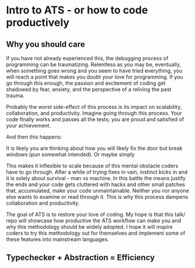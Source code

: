 # Intro to ATS - or how to code productively

## Why you should care

[](https://i.imgur.com/HTisMpC.jpg)

If you have not already experienced this, the debugging process of programming can be traumatizing. Relentless as you may be, eventually, when something goes wrong and you seem to have tried everything, you will reach a point that makes you doubt your love for programming. If you go through this enough, the passion and excitement of coding get shadowed by fear, anxiety, and the perspective of a reliving the past trauma.

[](https://s3.amazonaws.com/rails-camp-tutorials/blog/programming+memes/works-doesnt-work.jpg)

Probably the worst side-effect of this process is its impact on scalability, collaboration, and productivity. Imagine going through this process. Your code finally works and passes all the tests; you are proud and satisfied of your achievement.

[](http://s2.quickmeme.com/img/32/3231c171a34d1b88ab1768b1ba5ef9f0e9b035f523e197f2b99f83b7856826e3.jpg)

And then this happens:

[](https://i0.wp.com/www.developermemes.com/wp-content/uploads/2015/10/Now-That-You-Have-That-Feature-Done-I-Want-It-To-Do-Something-Else-Instead-Web-Developer-Meme.jpg?w=625)

It is likely you are thinking about how you will likely fix the door but break windows (pun somewhat intended). Or maybe simply

[](http://s2.quickmeme.com/img/80/80ff000de170d180836519b11ef29b7814dc5d5b5b24abed94f5c3828075e811.jpg)

This makes it inflexible to scale because of this mental obstacle coders have to go through. After a while of trying fixes in vain, instinct kicks in and it is solely about survival - man vs machine. In this battle the means justify the ends and your code gets cluttered with hacks and other small patches that, accumulated, make your code unmaintainable. Neither you nor anyone else wants to examine or read through it. This is why this process dampens collaboration and productivity.

The goal of ATS is to restore your love of coding. My hope is that this talk/ repo will showcase how productive the ATS workflow can make you and why this methodology should be widely adopted. I hope it will inspire coders to try this methodology out for themselves and implement some of these features into mainstream languages.

## Typechecker + Abstraction = Efficiency

